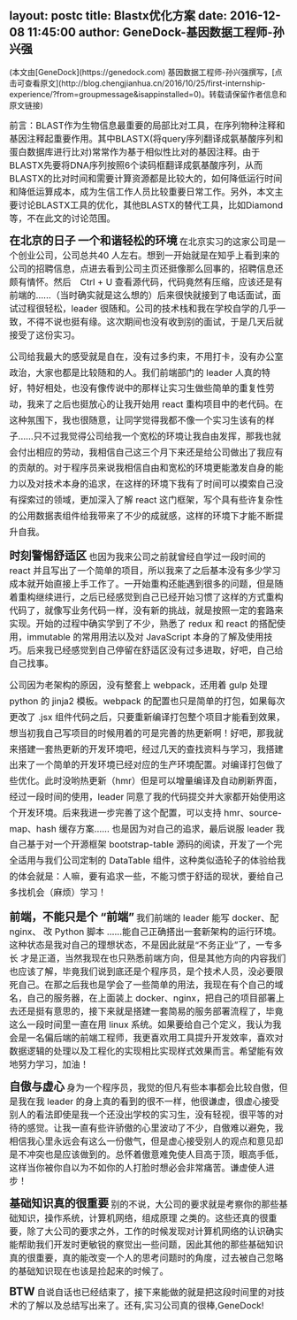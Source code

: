 layout: postc
title: Blastx优化方案
date: 2016-12-08 11:45:00
author: GeneDock-基因数据工程师-孙兴强
--------

<p class="author-title">(本文由[GeneDock](https://genedock.com) 基因数据工程师-孙兴强撰写，[点击可查看原文](http://blog.chengjianhua.cn/2016/10/25/first-internship-experience/?from=groupmessage&isappinstalled=0)。转载请保留作者信息和原文链接)</p>
</p>
<span style="font-size:16px">前言：BLAST作为生物信息最重要的局部比对工具，在序列物种注释和基因注释起重要作用。其中BLASTX(将query序列翻译成氨基酸序列和蛋白数据库进行比对)常常作为基于相似性比对的基因注释。由于BLASTX先要将DNA序列按照6个读码框翻译成氨基酸序列，从而BLASTX的比对时间和需要计算资源都是比较大的，如何降低运行时间和降低运算成本，成为生信工作人员比较重要日常工作。另外，本文主要讨论BLASTX工具的优化，其他BLASTX的替代工具，比如Diamond等，不在此文的讨论范围。</span>
</p>
<!-- more -->
<span style="font-size:20px"><strong>在北京的日子</strong></span>
<span style="font-size:20px"><strong>一个和谐轻松的环境</strong></span>
<span style="font-size:16px">在北京实习的这家公司是一个创业公司，公司总共40 人左右。想到一开始就是在知乎上看到来的公司的招聘信息，点进去看到公司主页还挺像那么回事的，招聘信息还颇有情怀。然后　Ctrl + U 查看源代码，代码竟然有压缩，应该还是有前端的……（当时确实就是这么想的）后来很快就接到了电话面试，面试过程很轻松，leader 很随和。公司的技术栈和我在学校自学的几乎一致，不得不说也挺有缘。这次期间也没有收到别的面试，于是几天后就接受了这份实习。</span>

<span style="font-size:16px; line-height: 1.8;">公司给我最大的感受就是自在，没有过多约束，不用打卡，没有办公室政治，大家也都是比较随和的人。我们前端部门的 leader 人真的特好，特好相处，也没有像传说中的那样让实习生做些简单的重复性劳动，我来了之后也挺放心的让我开始用 react 重构项目中的老代码。在这种氛围下，我也很随意，让同学觉得我都不像一个实习生该有的样子……只不过我觉得公司给我一个宽松的环境让我自由发挥，那我也就会付出相应的劳动，我相信自己这三个月下来还是给公司做出了我应有的贡献的。对于程序员来说我相信自由和宽松的环境更能激发自身的能力以及对技术本身的追求，在这样的环境下我有了时间可以摸索自己没有探索过的领域，更加深入了解 react 这门框架，写个具有些许复杂性的公用数据表组件给我带来了不少的成就感，这样的环境下才能不断提升自我。</span>
</p>
<span style="font-size:20px"><strong>时刻警惕舒适区</strong></span>
<span style="font-size:16px">也因为我来公司之前就曾经自学过一段时间的 react 并且写出了一个简单的项目，所以我来了之后基本没有多少学习成本就开始直接上手工作了。一开始重构还能遇到很多的问题，但是随着重构继续进行，之后已经感觉到自己已经开始习惯了这样的方式重构代码了，就像写业务代码一样，没有新的挑战，就是按照一定的套路来实现。开始的过程中确实学到了不少，熟悉了 redux 和 react 的搭配使用，immutable 的常用用法以及对 JavaScript 本身的了解及使用技巧。后来我已经感觉到自己停留在舒适区没有过多进取，好吧，自己给自己找事。</span>

<span style="font-size:16px; line-height: 1.8;">公司因为老架构的原因，没有整套上 webpack，还用着 gulp 处理 python 的 jinja2 模板。webpack 的配置也只是简单的打包，如果每次更改了 .jsx 组件代码之后，只要重新编译打包整个项目才能看到效果，想当初我自己写项目的时候用着的可是完善的热更新啊！好吧，那我就来搭建一套热更新的开发环境吧，经过几天的查找资料与学习，我搭建出来了一个简单的开发环境已经对应的生产环境配置。对编译打包做了些优化。此时没哟热更新（hmr）但是可以增量编译及自动刷新界面，经过一段时间的使用，leader 同意了我的代码提交并大家都开始使用这个开发环境。后来我进一步完善了这个配置，可以支持 hmr、source-map、hash 缓存方案…… 也是因为对自己的追求，最后说服 leader 我自己基于对一个开源框架 bootstrap-table 源码的阅读，开发了一个完全适用与我们公司定制的 DataTable 组件，这种类似造轮子的体验给我的体会就是：人嘛，要有追求一些，不能习惯于舒适的现状，要给自己多找机会（麻烦）学习！</span>
</p>
<span style="font-size:20px"><strong>前端，不能只是个 “前端”</strong></span>
<span style="font-size:16px">我们前端的 leader 能写 docker、配 nginx、 改 Python 脚本 ……能自己正确搭出一套新架构的运行环境。这种状态是我对自己的理想状态，不是因此就是“不务正业”了，一专多长 才是正道，当然我现在也只熟悉前端方向，但是其他方向的内容我们也应该了解，毕竟我们说到底还是个程序员，是个技术人员，没必要限死自己。在那之后我也是学会了一些简单的用法，我现在有个自己的域名，自己的服务器，在上面装上 docker、nginx，把自己的项目部署上去还是挺有意思的，接下来就是搭建一套简易的服务部署流程了，毕竟这么一段时间里一直在用 linux 系统。如果要给自己个定义，我认为我会是一名偏后端的前端工程师，我更喜欢用工具提升开发效率，喜欢对数据逻辑的处理以及工程化的实现相比实现样式效果而言。希望能有效地努力学习，加油！</span>
</p>
<span style="font-size:20px"><strong>自傲与虚心</strong></span>
<span style="font-size:16px">身为一个程序员，我觉的但凡有些本事都会比较自傲，但是我在我 leader 的身上真的看到的很不一样，他很谦虚，很虚心接受别人的看法即使是我一个还没出学校的实习生，没有轻视，很平等的对待的感觉。让我一直有些许骄傲的心里波动了不少，自傲难以避免，我相信我心里永远会有这么一份傲气，但是虚心接受别人的观点和意见却是不冲突也是应该做到的。总怀着傲意难免使人目高于顶，眼高手低，这样当你被你自以为不如你的人打脸时想必会非常痛苦。谦虚使人进步！</span>
</p>
<span style="font-size:20px"><strong>基础知识真的很重要</strong></span>
<span style="font-size:16px">别的不说，大公司的要求就是考察你的那些基础知识，操作系统，计算机网络，组成原理 之类的。这些还真的很重要，除了大公司的要求之外，工作的时候发现对计算机网络的认识确实能帮助我们开发时更敏锐的察觉出一些问题，因此其他的那些基础知识真的很重要，真的能改变一个人的思考问题时的角度，过去被自己忽略的基础知识现在也该是捡起来的时候了。</span>
</p>
<span style="font-size:20px"><strong>BTW</strong></span>
<span style="font-size:16px">自说自话也已经结束了，接下来能做的就是把这段时间里的对技术的了解以及总结写出来了。还有,实习公司真的很棒,GeneDock!</span>






